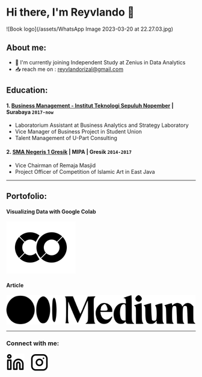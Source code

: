 # Hi there, I'm Reyvlando 👋

![Book logo](/assets/WhatsApp Image 2023-03-20 at 22.27.03.jpg)
## About me:
- 🚀 I'm currently joining Independent Study at Zenius in Data Analytics
- 📥 reach me on : reyvlandorizal@gmail.com

## Education:

#### 1. [Business Management - Institut Teknologi Sepuluh Nopember](https://www.its.ac.id/mb/id/beranda/) | Surabaya `2017-now`
   - Laboratorium Assistant at Business Analytics and Strategy Laboratory
   - Vice Manager of Business Project in Student Union
   - Talent Management of U-Part Consulting
#### 2. [SMA Negeris 1 Gresik](https://sman1gresik.sch.id/) | MIPA | Gresik `2014-2017`
   - Vice Chairman of Remaja Masjid
   - Project Officer of Competition of Islamic Art in East Java

---
## Portofolio:

#### Visualizing Data with Google Colab
[![website](./img/google-colab3.svg)](https://colab.research.google.com/drive/12nKM9J4FBzwB65AwgmVGfQlZT9iO37U5?usp=sharing#gh)
#### Article
[![website](./img/medium4.svg)](https://medium.com/@reyvlandorizal#gh)

---
### Connect with me:
[![website](./img/linkedin-light.svg)](https://www.linkedin.com/in/reyvlando#gh)
&nbsp;&nbsp;
[![website](./img/instagram-light.svg)](https://instagram.com/reyvlando#gh-light-mode-only)

